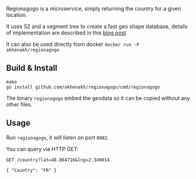 Regionagogo is a microservice, simply returning the country for a given location.

It uses S2 and a segment tree to create a fast geo shape database, details of implementation are described in this [blog post](http://blog.nobugware.com/post/2016/geo_db_s2_region_polygon).



It can also be used directly from docker `docker run -P akhenakh/regionagogo`

## Build & Install
```
make
go install github.com/akhenakh/regionagogo/cmd/regionagogo
```

The binary `regionagogo` embed the geodata so it can be copied without any other files.

## Usage
Run `regionagogo`, it will listen on port `8082`.

You can query via HTTP GET:

```
GET /country?lat=48.864716&lng=2.349014

{ "Country": "FR" }
```